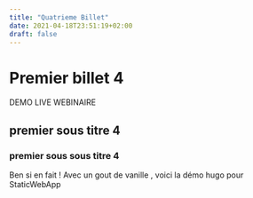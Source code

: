```yaml
---
title: "Quatrieme Billet"
date: 2021-04-18T23:51:19+02:00
draft: false
---
```

# Premier billet 4
DEMO LIVE WEBINAIRE
## premier sous titre 4

### premier sous sous titre 4

Ben si en fait ! Avec un gout de vanille , voici la démo hugo pour StaticWebApp

